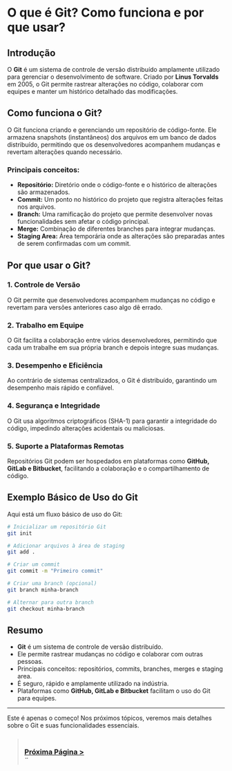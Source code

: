 # O que é Git? Como funciona e por que usar?


## Introdução

O **Git** é um sistema de controle de versão distribuído amplamente utilizado para gerenciar o desenvolvimento de software. Criado por **Linus Torvalds** em 2005, o Git permite rastrear alterações no código, colaborar com equipes e manter um histórico detalhado das modificações.

## Como funciona o Git?

O Git funciona criando e gerenciando um repositório de código-fonte. Ele armazena snapshots (instantâneos) dos arquivos em um banco de dados distribuído, permitindo que os desenvolvedores acompanhem mudanças e revertam alterações quando necessário.

### Principais conceitos:
- **Repositório:** Diretório onde o código-fonte e o histórico de alterações são armazenados.
- **Commit:** Um ponto no histórico do projeto que registra alterações feitas nos arquivos.
- **Branch:** Uma ramificação do projeto que permite desenvolver novas funcionalidades sem afetar o código principal.
- **Merge:** Combinação de diferentes branches para integrar mudanças.
- **Staging Area:** Área temporária onde as alterações são preparadas antes de serem confirmadas com um commit.

## Por que usar o Git?

### 1. **Controle de Versão**
O Git permite que desenvolvedores acompanhem mudanças no código e revertam para versões anteriores caso algo dê errado.

### 2. **Trabalho em Equipe**
O Git facilita a colaboração entre vários desenvolvedores, permitindo que cada um trabalhe em sua própria branch e depois integre suas mudanças.

### 3. **Desempenho e Eficiência**
Ao contrário de sistemas centralizados, o Git é distribuído, garantindo um desempenho mais rápido e confiável.

### 4. **Segurança e Integridade**
O Git usa algoritmos criptográficos (SHA-1) para garantir a integridade do código, impedindo alterações acidentais ou maliciosas.

### 5. **Suporte a Plataformas Remotas**
Repositórios Git podem ser hospedados em plataformas como **GitHub, GitLab e Bitbucket**, facilitando a colaboração e o compartilhamento de código.

## Exemplo Básico de Uso do Git

Aqui está um fluxo básico de uso do Git:

```sh
# Inicializar um repositório Git
git init

# Adicionar arquivos à área de staging
git add .

# Criar um commit
git commit -m "Primeiro commit"

# Criar uma branch (opcional)
git branch minha-branch

# Alternar para outra branch
git checkout minha-branch
```

## Resumo
- **Git** é um sistema de controle de versão distribuído.
- Ele permite rastrear mudanças no código e colaborar com outras pessoas.
- Principais conceitos: repositórios, commits, branches, merges e staging area.
- É seguro, rápido e amplamente utilizado na indústria.
- Plataformas como **GitHub, GitLab e Bitbucket** facilitam o uso do Git para equipes.

---

Este é apenas o começo! Nos próximos tópicos, veremos mais detalhes sobre o Git e suas funcionalidades essenciais.

>### <br>[Próxima Página >](https://github.com/caioau9/Conhecimento/blob/main/software/git-github/1-fundamentos/1.2-o-que-e-github.md)<br>¨